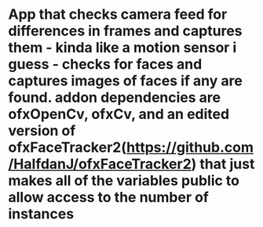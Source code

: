 # App that checks camera feed for differences in frames and captures them - kinda like a motion sensor i guess - checks for faces and captures images of faces if any are found. addon dependencies are ofxOpenCv, ofxCv, and an edited version of ofxFaceTracker2(https://github.com/HalfdanJ/ofxFaceTracker2) that just makes all of the variables public to allow access to the number of instances
